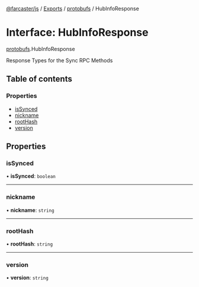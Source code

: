 [@farcaster/js](../README.md) / [Exports](../modules.md) / [protobufs](../modules/protobufs.md) / HubInfoResponse

# Interface: HubInfoResponse

[protobufs](../modules/protobufs.md).HubInfoResponse

Response Types for the Sync RPC Methods

## Table of contents

### Properties

- [isSynced](protobufs.HubInfoResponse.md#issynced)
- [nickname](protobufs.HubInfoResponse.md#nickname)
- [rootHash](protobufs.HubInfoResponse.md#roothash)
- [version](protobufs.HubInfoResponse.md#version)

## Properties

### isSynced

• **isSynced**: `boolean`

___

### nickname

• **nickname**: `string`

___

### rootHash

• **rootHash**: `string`

___

### version

• **version**: `string`

